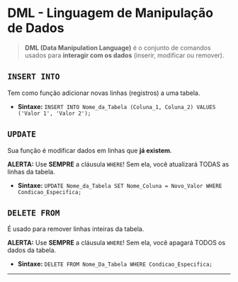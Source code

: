 # DML - Linguagem de Manipulação de Dados

> **DML (Data Manipulation Language)** é o conjunto de comandos usados para **interagir com os dados** (inserir, modificar ou remover).

## `INSERT INTO`

Tem como função adicionar novas linhas (registros) a uma tabela.

- **Sintaxe:** `INSERT INTO Nome_da_Tabela (Coluna_1, Coluna_2) VALUES ('Valor 1', 'Valor 2');`

## `UPDATE`

Sua função é modificar dados em linhas que **já existem**.

**ALERTA:** Use **SEMPRE** a cláusula `WHERE`! Sem ela, você atualizará TODAS as linhas da tabela.

- **Sintaxe:** `UPDATE Nome_da_Tabela SET Nome_Coluna = Novo_Valor WHERE Condicao_Especifica;`

## `DELETE FROM`

É usado para remover linhas inteiras da tabela.

**ALERTA:** Use **SEMPRE** a cláusula `WHERE`! Sem ela, você apagará TODOS os dados da tabela.

- **Sintaxe:** `DELETE FROM Nome_Da_Tabela WHERE Condicao_Especifica;`

---

